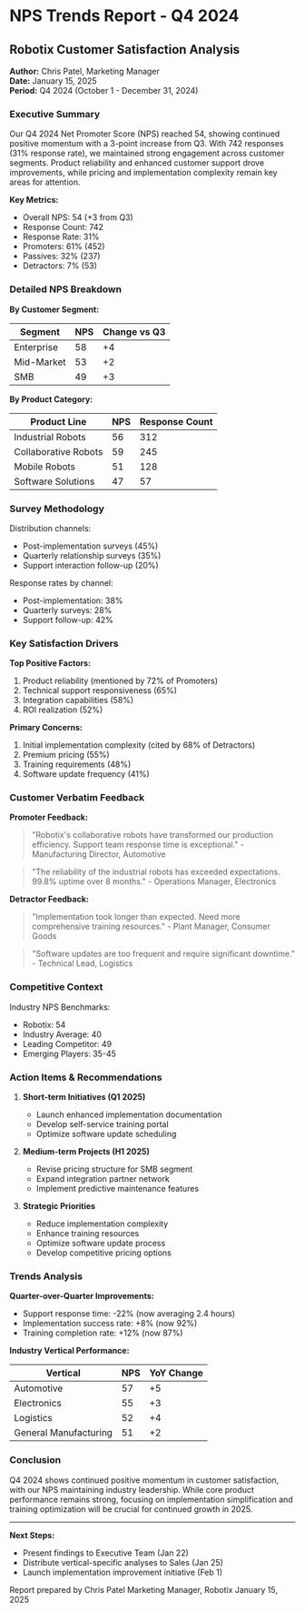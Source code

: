 # NPS Trends Report - Q4 2024
## Robotix Customer Satisfaction Analysis

**Author:** Chris Patel, Marketing Manager  
**Date:** January 15, 2025  
**Period:** Q4 2024 (October 1 - December 31, 2024)

### Executive Summary

Our Q4 2024 Net Promoter Score (NPS) reached 54, showing continued positive momentum with a 3-point increase from Q3. With 742 responses (31% response rate), we maintained strong engagement across customer segments. Product reliability and enhanced customer support drove improvements, while pricing and implementation complexity remain key areas for attention.

**Key Metrics:**
- Overall NPS: 54 (+3 from Q3)
- Response Count: 742
- Response Rate: 31%
- Promoters: 61% (452)
- Passives: 32% (237)
- Detractors: 7% (53)

### Detailed NPS Breakdown

**By Customer Segment:**

| Segment | NPS | Change vs Q3 |
|---------|-----|--------------|
| Enterprise | 58 | +4 |
| Mid-Market | 53 | +2 |
| SMB | 49 | +3 |

**By Product Category:**

| Product Line | NPS | Response Count |
|--------------|-----|----------------|
| Industrial Robots | 56 | 312 |
| Collaborative Robots | 59 | 245 |
| Mobile Robots | 51 | 128 |
| Software Solutions | 47 | 57 |

### Survey Methodology

Distribution channels:
- Post-implementation surveys (45%)
- Quarterly relationship surveys (35%)
- Support interaction follow-up (20%)

Response rates by channel:
- Post-implementation: 38%
- Quarterly surveys: 28%
- Support follow-up: 42%

### Key Satisfaction Drivers

**Top Positive Factors:**
1. Product reliability (mentioned by 72% of Promoters)
2. Technical support responsiveness (65%)
3. Integration capabilities (58%)
4. ROI realization (52%)

**Primary Concerns:**
1. Initial implementation complexity (cited by 68% of Detractors)
2. Premium pricing (55%)
3. Training requirements (48%)
4. Software update frequency (41%)

### Customer Verbatim Feedback

**Promoter Feedback:**
> "Robotix's collaborative robots have transformed our production efficiency. Support team response time is exceptional." - Manufacturing Director, Automotive

> "The reliability of the industrial robots has exceeded expectations. 99.8% uptime over 8 months." - Operations Manager, Electronics

**Detractor Feedback:**
> "Implementation took longer than expected. Need more comprehensive training resources." - Plant Manager, Consumer Goods

> "Software updates are too frequent and require significant downtime." - Technical Lead, Logistics

### Competitive Context

Industry NPS Benchmarks:
- Robotix: 54
- Industry Average: 40
- Leading Competitor: 49
- Emerging Players: 35-45

### Action Items & Recommendations

1. **Short-term Initiatives (Q1 2025)**
   - Launch enhanced implementation documentation
   - Develop self-service training portal
   - Optimize software update scheduling

2. **Medium-term Projects (H1 2025)**
   - Revise pricing structure for SMB segment
   - Expand integration partner network
   - Implement predictive maintenance features

3. **Strategic Priorities**
   - Reduce implementation complexity
   - Enhance training resources
   - Optimize software update process
   - Develop competitive pricing options

### Trends Analysis

**Quarter-over-Quarter Improvements:**
- Support response time: -22% (now averaging 2.4 hours)
- Implementation success rate: +8% (now 92%)
- Training completion rate: +12% (now 87%)

**Industry Vertical Performance:**

| Vertical | NPS | YoY Change |
|----------|-----|------------|
| Automotive | 57 | +5 |
| Electronics | 55 | +3 |
| Logistics | 52 | +4 |
| General Manufacturing | 51 | +2 |

### Conclusion

Q4 2024 shows continued positive momentum in customer satisfaction, with our NPS maintaining industry leadership. While core product performance remains strong, focusing on implementation simplification and training optimization will be crucial for continued growth in 2025.

---
**Next Steps:**
- Present findings to Executive Team (Jan 22)
- Distribute vertical-specific analyses to Sales (Jan 25)
- Launch implementation improvement initiative (Feb 1)

Report prepared by Chris Patel
Marketing Manager, Robotix
January 15, 2025